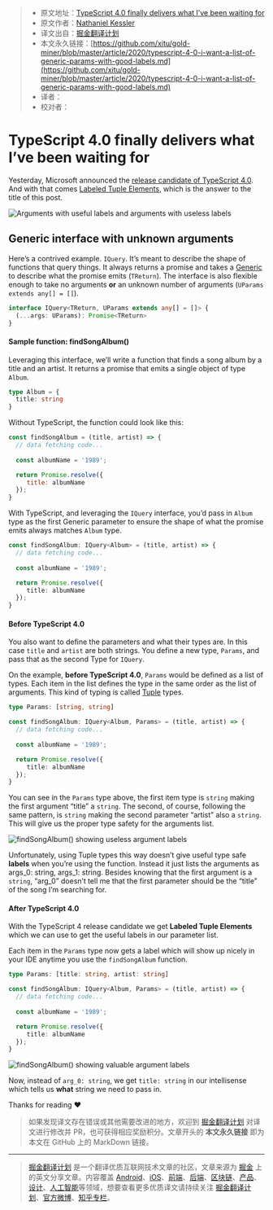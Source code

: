 > * 原文地址：[TypeScript 4.0 finally delivers what I’ve been waiting for](https://medium.com/javascript-in-plain-english/typescript-4-0-i-want-a-list-of-generic-params-with-good-labels-c6087d2df935)
> * 原文作者：[Nathaniel Kessler](https://medium.com/@nathanielkessler)
> * 译文出自：[掘金翻译计划](https://github.com/xitu/gold-miner)
> * 本文永久链接：[https://github.com/xitu/gold-miner/blob/master/article/2020/typescript-4-0-i-want-a-list-of-generic-params-with-good-labels.md](https://github.com/xitu/gold-miner/blob/master/article/2020/typescript-4-0-i-want-a-list-of-generic-params-with-good-labels.md)
> * 译者：
> * 校对者：

# TypeScript 4.0 finally delivers what I’ve been waiting for

Yesterday, Microsoft announced the [release candidate of TypeScript 4.0](https://devblogs.microsoft.com/typescript/announcing-typescript-4-0-rc). And with that comes [Labeled Tuple Elements](https://devblogs.microsoft.com/typescript/announcing-typescript-4-0-rc/#labeled-tuple-elements), which is the answer to the title of this post.

![Arguments with useful labels and arguments with useless labels](https://cdn-images-1.medium.com/max/2148/1*G00zmJivkNGN1L6fDo9vnQ.png)

## Generic interface with unknown arguments

Here’s a contrived example. `IQuery`. It’s meant to describe the shape of functions that query things. It always returns a promise and takes a [Generic](https://www.typescriptlang.org/docs/handbook/generics.html) to describe what the promise emits (`TReturn`). The interface is also flexible enough to take no arguments **or** an unknown number of arguments (`UParams extends any[] = []`).

```ts
interface IQuery<TReturn, UParams extends any[] = []> {
  (...args: UParams): Promise<TReturn>
}
```

#### Sample function: findSongAlbum()

Leveraging this interface, we’ll write a function that finds a song album by a title and an artist. It returns a promise that emits a single object of type `Album`.

```ts
type Album = {
  title: string
}
```

Without TypeScript, the function could look like this:

```js
const findSongAlbum = (title, artist) => {
  // data fetching code...
  
  const albumName = '1989';

  return Promise.resolve({
     title: albumName
  });
}
```

With TypeScript, and leveraging the `IQuery` interface, you’d pass in `Album` type as the first Generic parameter to ensure the shape of what the promise emits always matches `Album` type.

```ts
const findSongAlbum: IQuery<Album> = (title, artist) => {
  // data fetching code...
  
  const albumName = '1989';

  return Promise.resolve({
     title: albumName 
  });
}
```

#### Before TypeScript 4.0

You also want to define the parameters and what their types are. In this case `title` and `artist` are both strings. You define a new type, `Params`, and pass that as the second Type for `IQuery`.

On the example, **before TypeScript 4.0**, `Params` would be defined as a list of types. Each item in the list defines the type in the same order as the list of arguments. This kind of typing is called [Tuple](https://www.typescriptlang.org/docs/handbook/basic-types.html#tuple) types.

```ts
type Params: [string, string]

const findSongAlbum: IQuery<Album, Params> = (title, artist) => {
  // data fetching code...
  
  const albumName = '1989';

  return Promise.resolve({
     title: albumName
  });
}
```

You can see in the `Params` type above, the first item type is `string` making the first argument “title” a `string`. The second, of course, following the same pattern, is `string` making the second parameter “artist” also a `string`. This will give us the proper type safety for the arguments list.

![findSongAlbum() showing useless argument labels](https://cdn-images-1.medium.com/max/2000/1*ZZTq2-il42ITd06l-GZjyg.gif)

Unfortunately, using Tuple types this way doesn’t give useful type safe **labels** when you’re using the function. Instead it just lists the arguments as args_0: string, args_1: string. Besides knowing that the first argument is a `string`, “arg_0” doesn’t tell me that the first parameter should be the “title” of the song I’m searching for.

#### After TypeScript 4.0

With the TypeScript 4 release candidate we get **Labeled Tuple Elements** which we can use to get the useful labels in our parameter list.

Each item in the `Params` type now gets a label which will show up nicely in your IDE anytime you use the `findSongAlbum` function.

```ts
type Params: [title: string, artist: string]

const findSongAlbum: IQuery<Album, Params> = (title, artist) => {
  // data fetching code...
  
  const albumName = '1989';

  return Promise.resolve({
     title: albumName
  });
}
```

![findSongAlbum() showing valuable argument labels](https://cdn-images-1.medium.com/max/2000/1*8DQ2mM364SRO6OV2nPHLnQ.gif)

Now, instead of `arg_0: string`, we get `title: string` in our intellisense which tells us **what** string we need to pass in.

Thanks for reading ❤

> 如果发现译文存在错误或其他需要改进的地方，欢迎到 [掘金翻译计划](https://github.com/xitu/gold-miner) 对译文进行修改并 PR，也可获得相应奖励积分。文章开头的 **本文永久链接** 即为本文在 GitHub 上的 MarkDown 链接。

---

> [掘金翻译计划](https://github.com/xitu/gold-miner) 是一个翻译优质互联网技术文章的社区，文章来源为 [掘金](https://juejin.im) 上的英文分享文章。内容覆盖 [Android](https://github.com/xitu/gold-miner#android)、[iOS](https://github.com/xitu/gold-miner#ios)、[前端](https://github.com/xitu/gold-miner#前端)、[后端](https://github.com/xitu/gold-miner#后端)、[区块链](https://github.com/xitu/gold-miner#区块链)、[产品](https://github.com/xitu/gold-miner#产品)、[设计](https://github.com/xitu/gold-miner#设计)、[人工智能](https://github.com/xitu/gold-miner#人工智能)等领域，想要查看更多优质译文请持续关注 [掘金翻译计划](https://github.com/xitu/gold-miner)、[官方微博](http://weibo.com/juejinfanyi)、[知乎专栏](https://zhuanlan.zhihu.com/juejinfanyi)。
